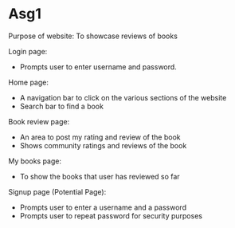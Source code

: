 # Asg1

Purpose of website:
To showcase reviews of books

Login page:
- Prompts user to enter username and password.

Home page:
- A navigation bar to click on the various sections of the website
- Search bar to find a book

Book review page:
- An area to post my rating and review of the book
- Shows community ratings and reviews of the book

My books page:
- To show the books that user has reviewed so far

Signup page (Potential Page):
- Prompts user to enter a username and a password
- Prompts user to repeat password for security purposes
